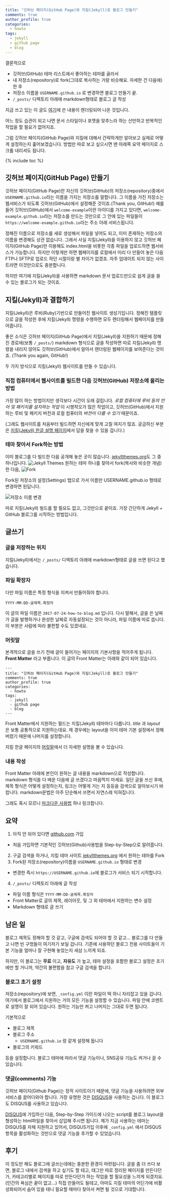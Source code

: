 ```yaml
---
title: "깃허브 페이지(GitHub Page)와 지킬(Jekyll)로 블로그 만들기"
comments: true
author_profile: true
categories:
  - howto
tags:
  - jekyll
  - github page
  - blog
---
```


결론적으로
- 깃허브(GitHub) 테마 리스트에서 좋아하는 테마를 골라서
- 내 저장소(repository)로 fork(그대로 복사하는 거랑 비슷해요. 자세한 건 다음에)한 후
- 저장소 이름을 `USERNAME.github.io` 로 변경하면 블로그 만들기 끝.
- `/_posts/` 디렉토리 아래에 markdown형태로 블로그 글 작성

지금 쓰고 있는 이 글도 [여기](https://raw.githubusercontent.com/inspired-edward/inspired-edward.github.io/master/_posts/2017-07-24-how-to-blog.md)에 쓴 내용이 렌더링되어 나온 것입니다.

어느 정도 습관이 되고 나면 문서 스타일이나 포맷을 맞추느라 하는 산만하고 반복적인 작업을 할 필요가 없어지죠.

그럼 깃허브 페이지(GitHub Page)와 지킬에 대해서 간략하게만 알아보고 실제로 어떻게 설정하는지 훑어보겠습니다. 방법만 따로 보고 싶으시면 맨 아래쪽 요약 페이지로 스크롤 내리셔도 됩니다.

{% include toc %}

깃허브 페이지(GitHub Page) 만들기
----------------------------

깃허브 페이지(GitHub Page)란 자신의 깃허브(GitHub)의 저장소(repository)중에서 `USERNAME.github.io`라는 이름을 가지는 저장소를 말합니다.
그 이름을 가진 저장소는 웹서비스가 되도록 깃허브(GitHub)에서 설정해준 것이죠.(Thank you, GitHub!)
예를 들어 깃허브(GitHub)에서 `welcome-example`이란 아이디를 가지고 있다면, `welcome-example.github.io`라는 저장소를 만드는 것만으로 그 안에 있는 파일들이 `https://welcome-example.github.io`라는 주소 아래 서비스됩니다.

정해진 이름으로 저장소를 새로 생성해서 파일을 넣어도 되고, 이미 존재하는 저장소의 이름을 변경해도 상관 없습니다.
그래서 사실 지킬(Jekyll)을 이용하지 않고 깃허브 페이지(GitHub Page)만 이용해도 index.html을 비롯한 각종 파일을 업로드하면 웹서비스가 가능합니다.
하지만 이렇게만 하면 웹페이지를 로컬에서 미리 다 만들어 놓은 다음 FTP나 SFTP로 업로드 하던 시절이랑 별 차이가 없겠죠. 자주 업데이트 되지 않는 사이트라면 이것만으로도 충분합니다.

하지만 여기에 지킬(Jekyll)을 사용하면 markdown 문서 업로드만으로 쉽게 글을 쓸 수 있는 블로그가 되는 것이죠.

지킬(Jekyll)과 결합하기
-------------------

지킬(Jekyll)은 루비(Ruby)기반으로 만들어진 웹사이트 생성기입니다. 정해진 템플릿으로 글을 작성한 후에 지킬(Jekyll) 명령을 수행하면 모두 렌더링해서 웹페이지를 만들어줍니다.

좋은 소식은 깃허브 페이지(GitHub Page)에서 지킬(Jekyll)을 지원하기 때문에 정해진 경로에(보통 `/_posts/`) markdown 형식으로 글을 작성하면 따로 지킬(Jekyll) 명령을 내리지 않아도 깃허브(GitHub)에서 알아서 렌더링된 웹페이지를 보여준다는 것이죠. (Thank you again, GitHub!)

두 가지 방식으로 지킬(Jekyll) 웹사이트를 만들 수 있습니다.
### 직접 컴퓨터에서 웹사이트를 빌드한 다음 깃허브(GitHub) 저장소에 올리는 방법
가장 많이 하는 방법이지만 생각보다 시간이 오래 걸립니다. *로컬 컴퓨터에 루비 등의 언어 및 패키지를 설치하는 작업* 이 시행착오가 많은 작업이고, 깃허브(GitHub)에서 지원하는 루비 및 패키지 버전과 로컬 컴퓨터의 *버전이 다를 수 있기* 때문이죠.

(그래도 웹사이트를 처음부터 빌드하면 자신에게 맞게 고칠 여지가 많죠. 궁금하신 부분은 [지킬(Jekyll) 한글 설명 페이지](http://jekyllrb-ko.github.io/)에서 답을 찾을 수 있을 겁니다.)

### 테마 찾아서 Fork하는 방법
이미 블로그를 다 빌드한 다음 공개해 놓은 곳이 많습니다. [jekyllthemes.org](http://jekyllthemes.org/)도 그 중 하나입니다.
![Jekyll Themes](https://lh3.googleusercontent.com/REu1IAdWIylsAIO-6nZmzMOodXhj7xwqlSr23O6Kj6e6Gr3qHNoBnZUevh4E-BEICByNKDfxT_OVLLB-lbVq3Rageeep9ReSrWfxOGcdA4eytIFvNlWCqIxzd6atwFrjkcyZTV7GbrYmWbZY_eGgBtJG7c0uzvUagRHynmM_FOnYeRqLCV9jXZPtDB1c7kJhUUyYCfz2zgd5bW5FKE23N9CikqRHUlKiYmetBsIe6Cw9mEOCxtT2sZscsV0kgPLR24U5eF5GYUQKagtaG9WMMvb6LokaBs1Pt6EzpJmckmbMuKO3kFzNRDpqvrJrBkoxi1S-sdouVaTfj_qyypQl8NKF9Q1Li6mzWLGjiAIIt483odKZWh4pBvmQLgT5a2GLAINAb6zL9oL6rXYMQYYsdzNMdwr7RUpOYbK_7wwiZfJ9GIzgTpBa2s1J6erEKa12ie-EK600ZP9lB6LwmWs5Bhb25ePnnoAZkD5ACHhLMyP6K9mu5Wd3xogIedYA-PNJ9HXmKhKZ3nSqior6H3m_TOUmKn2viF5fPUn-BZzfU-bzlfHJj4Uwc5_U4B0b87R1gbwGbcc4LwVdJJsDesTNvEJ0PioNlB65q5--Fourp3q0z46FCwA=w2188-h1280-no)
원하는 테마 하나를 찾아서 fork(복사와 비슷한 개념)한 다음,
![Fork](https://lh3.googleusercontent.com/OG2jebIIEIJebqscDIhVqLZpvxrKmS-jXmgEaHQ3L9_32ci98iFxu0yy_jJ6TK5husK4XGBk3yZe136TwUFevo-Ipdi3krBGAByCv-bPCgx6z05eyQ4YaYqfA9W3XCbZbofEmNrm9jsXXIEVnE_qTGvFtUowchprOov5iyVPMg1vmglyyU9fFEYJSJkv9D0I_cpXPj92cnzo_mQgUTxKZV3LaI2pRCYextW6pc-pxIs8VUx3kLCRcAWIE7hsez_pP15RVxd6LwlTFzgSYD50heI_lOPPprQpah7N54HVZLYbzUssCzFcGdMVbr3tUmM9wwaixpWb6wBUWgmle4g9b9-GV4OuKPIii0fhiYw6sVU-ltzNGNr-CIFNM3yjKI9_q_Fxbmf23EjIxSzR1EmUVN4PVumVf9rocKjaTP7-EJWQFFnCFeTVNPuIwfHtPSqrEYhsAHcw347L5MeTT6r-331HOTbAVJGEAMJabv6k3ICroRy3eMZIsezqfyK6YKGO6oq7FLkjUsVlVnlzPfScpBXPdH0RVuXFv9xsilHDFQFtkU7m7XknA6bbM9X8o88ukvoBphAEpl_9OryzFbzVWxu0B7-9ybaoa3FymbFQ1jDUn8hpVio=w784-h146-no)

Fork된 저장소의 설정(Settings) 탭으로 가서 이름만 USERNAME.github.io 형태로 변경하면 된답니다.

![저장소 이름 변경](https://lh3.googleusercontent.com/w1PizhPWmeGfqVZGssnRNjoVxfRKVb1NwkM0wAw22f5n28eUHZKuM57MYPQ1q0Lw07f21k0E6ezzQzIUjL8Bj7Jo-lZV2zq7DOv9w2Arnpp8JECQCffMYZMQJ6LAGkpKBE0Qb_CZj0v_8Mn4iiAYrl_JNdpFS28BOn0b_R2uJ4EztKTdq80ue6QgqXd_kROH_0z-9k6VeiVedij1hPCIBT-M6cKJgtG-4z9OzDmIq-sEu4pd825y9y5TGQSU0zcYbYaLz-7ELJ5lfbQ3Afb6rm3NA92sibVh7MFPmW63D-F14Jv_crG4AgrVzJ7ZtFvJQew9cGP_CEydPgRXdyc77cQNDUGxz05M_3b6D7ujPHeBDzvnlU6mxW0oEd2udVnSMY6NJ1lqgz3x7HI_FgRQFe0i3mDfKZ23_LE_7_a_yNFq4cYtin_ezXsSDO-VhpB2vvDpeTnKAbZAaqJ7hPZd3DKmWpbo9zjel8Ru8iT3-aS5J7yA8sWIwVUvpdIg7gmYxoo1f8mgRVIJ4KtBwWYnPhRM5QxESVK4ogVUOpD4VJ0vlqvDbZvkhPfrw4XqYkE6GKWg2LYAZoKmPl8HlV_kjg4_v31X231SY_6OfNv0Mcgta-Fqa1I=w738-h288-no)

따로 지킬(Jekyll) 빌드를 할 필요도 없고, 그것만으로 끝이죠. 가장 간단하게 Jekyll + GitHub 블로그를 시작하는 방법입니다.

글쓰기
----

### 글을 저장하는 위치

지킬(Jekyll)에서는 `/_posts/` 디렉토리 아래에 markdown형태로 글을 쓰면 된다고 했습니다.

### 파일 확장자
다만 파일 이름은 특정 형식을 지켜서 만들어줘야 합니다.

`YYYY-MM-DD-글제목.확장자`

이 글의 파일 이름은 `2017-07-24-how-to-blog.md` 입니다. 다시 말해서, 글을 쓴 날짜가 글을 발행하거나 완성한 날짜로 자동설정되는 것이 아니라, 파일 이름에 따로 씁니다. 이 부분은 사람에 따라 불편할 수도 있겠네요.

### 머릿말
본격적으로 글을 쓰기 전에 글이 들어가는 페이지의 기본사항을 적어주게 됩니다. **Front Matter** 라고 부릅니다. 이 글의 Front Matter는 아래와 같이 되어 있습니다.
```
---
title: "깃허브 페이지(GitHub Page)와 지킬(Jekyll)로 블로그 만들기"
comments: true
author_profile: true
categories:
  - howto
tags:
  - jekyll
  - github page
  - blog
---
```
Front Matter에서 지원하는 필드는 지킬(Jekyll) 테마마다 다릅니다. *title* 과 *layout* 은 보통 공통적으로 지원하는데요. 제 경우에는 layout을 이미 테마 기본 설정에서 정해버렸기 때문에 나머지를 설정합니다.

지킬 한글 페이지의 [머릿말](http://jekyllrb-ko.github.io/docs/frontmatter/)에서 더 자세한 설명을 볼 수 있습니다.

### 내용 작성
Front Matter 아래에 본인이 원하는 글 내용을 markdown으로 작성합니다.
markdown 형식을 다 배운 다음에 글 쓰겠다고 마음먹지 마세요. 일단 글을 쓰신 후에, 제목 형식은 어떻게 설정하는지, 링크는 어떻게 거는 지 등등을 검색으로 알아보시기 바랍니다. markdown문법은 아주 단순해서 쓰면서 자연스레 익혀집니다.

그래도 혹시 모르니 [마크다운 사용법](https://gist.github.com/ihoneymon/652be052a0727ad59601) 하나 링크합니다.


요약
---

1. 아직 안 되어 있다면 [github.com](github.com) 가입
 - 처음 가입하면 기본적인 깃허브(Github)사용법을 Step-by-Step으로 알려줍니다.
2. 구글 검색을 하거나, 지킬 테마 사이트 [jekyllthemes.org](jekyllthemes.org) 에서 원하는 테마를 Fork
3. Fork된 저장소(repository)이름을 `USERNAME.github.io` 형태로 변경
 - 변경한 즉시 `https://USERNAME.github.io`에 블로그가 서비스 되기 시작합니다.
4. `/_posts/` 디렉토리 아래에 글 작성
 - 파일 이름 형식은 `YYYY-MM-DD-글제목.확장자`
 - Front Matter로 글의 제목, 레이아웃, 및 그 외 테마에서 지원하는 변수 설정
 - Markdown 형태로 글 쓰기

남은 일
-----

블로그 제목도 정해야 할 것 같고, 구글에 검색도 되어야 할 것 같고... 블로그를 다 만들고 나면 빈 구멍들이 여기저기 보일 겁니다. 기존에 사용하던 블로그 전용 사이트들이 기본 기능을 얼마나 잘 구현해 놓았는지 새삼 느끼게 되죠.

하지만, 이 블로그는 **무료** 이고, **자유도** 가 높고, 테마 설정을 포함한 블로그 설정은 초기에만 할 거니까, 약간의 불편함을 참고 구글 검색을 합니다.

### 블로그 초기 설정

저장소(repository)에 보면, `_config.yml` 이란 파일이 떡 하니 자리잡고 있을 겁니다. 여기에서 블로그에서 지원하는 거의 모든 기능을 설정할 수 있습니다. 파일 안에 코멘트로 설명이 잘 되어 있습니다. 원하는 기능만 켜고 나머지는 그대로 두면 됩니다.

기본적으로
- 블로그 제목
- 블로그 주소
  - `USERNAME.github.io` 랑 같게 설정해 둡니다
- 블로그의 키워드

등을 설정합니다. 블로그 테마에 따라서 댓글 기능이나, SNS공유 기능도 켜거나 끌 수 있습니다.

### 댓글(comments) 기능

깃허브 페이지(Github Page)는 정적 사이트이기 때문에, 댓글 기능을 사용하려면 외부서비스를 끌어다와야 합니다. 가장 유명한 것은 [DISQUS](https://disqus.com/)을 사용하는 겁니다. 이 블로그도 DISQUS를 사용하고 있습니다.

[DISQUS](https://disqus.com/)에 가입하신 다음, Step-by-Step 가이드에 나오는 script를 블로그 layout을 형성하는 html파일을 찾아서 삽입해 주시면 됩니다. 제가 지금 사용하는 테마는 DISQUS를 자체 지원하고 있어서, DISQUS가입 이후에 `_config.yml` 에서 DISQUS항목을 활성화하는 것만으로 댓글 기능을 추가할 수 있었습니다.

후기
---

이 정도만 해도 블로그에 글쓰는데에는 충분한 환경이 마련됩니다. 글을 좀 더 쓰다 보면, 블로그 내에서 검색을 하고 싶기도 할 테고, 태그만 따로 정리된 페이지를 만든다던가, 카테고리별로 페이지를 따로 만든다던가 하는 작업을 할 필요성을 느끼게 되겠지요.(인간의 욕심은 끝이 없고...) 직접 만들어도 될테고, 아마도 지킬 테마의 어딘가에 비활성화되어서 숨어 있을 테니 필요할 때마다 찾아서 켜면 될 것으로 기대합니다.
